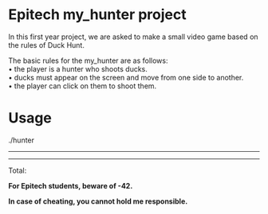 # Epitech my_hunter project

In this first year project, we are asked to make a small video game based on the rules of Duck Hunt.

The basic rules for the my_hunter are as follows:\
• the player is a hunter who shoots ducks.\
• ducks must appear on the screen and move from one side to another.\
• the player can click on them to shoot them.

# Usage

./hunter

---
---

Total:

**For Epitech students, beware of -42.**

**In case of cheating, you cannot hold me responsible.**
